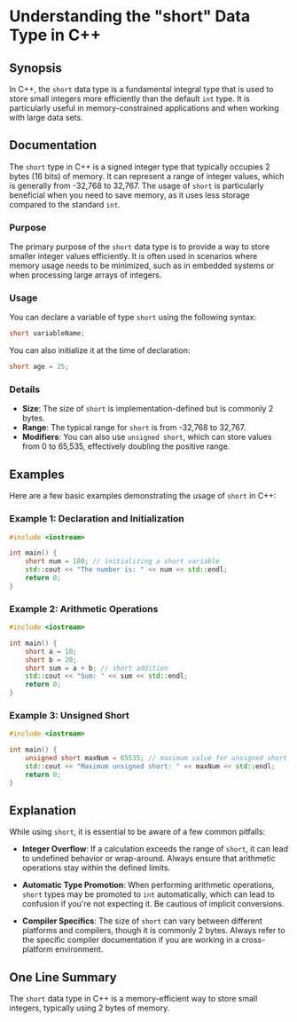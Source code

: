 <!--
Meta Description: # Understanding the "short" Data Type in C++ ## Synopsis In C++, the `short` data type is a fundamental integral type that is used to store small inte...
Meta Keywords: short, type, can, int, memory
-->

# Understanding the "short" Data Type in C++

## Synopsis
In C++, the `short` data type is a fundamental integral type that is used to store small integers more efficiently than the default `int` type. It is particularly useful in memory-constrained applications and when working with large data sets.

## Documentation
The `short` type in C++ is a signed integer type that typically occupies 2 bytes (16 bits) of memory. It can represent a range of integer values, which is generally from -32,768 to 32,767. The usage of `short` is particularly beneficial when you need to save memory, as it uses less storage compared to the standard `int`.

### Purpose
The primary purpose of the `short` data type is to provide a way to store smaller integer values efficiently. It is often used in scenarios where memory usage needs to be minimized, such as in embedded systems or when processing large arrays of integers.

### Usage
You can declare a variable of type `short` using the following syntax:

```cpp
short variableName;
```

You can also initialize it at the time of declaration:

```cpp
short age = 25;
```

### Details
- **Size**: The size of `short` is implementation-defined but is commonly 2 bytes.
- **Range**: The typical range for `short` is from -32,768 to 32,767.
- **Modifiers**: You can also use `unsigned short`, which can store values from 0 to 65,535, effectively doubling the positive range.
  
## Examples
Here are a few basic examples demonstrating the usage of `short` in C++:

### Example 1: Declaration and Initialization
```cpp
#include <iostream>

int main() {
    short num = 100; // initializing a short variable
    std::cout << "The number is: " << num << std::endl;
    return 0;
}
```

### Example 2: Arithmetic Operations
```cpp
#include <iostream>

int main() {
    short a = 10;
    short b = 20;
    short sum = a + b; // short addition
    std::cout << "Sum: " << sum << std::endl;
    return 0;
}
```

### Example 3: Unsigned Short
```cpp
#include <iostream>

int main() {
    unsigned short maxNum = 65535; // maximum value for unsigned short
    std::cout << "Maximum unsigned short: " << maxNum << std::endl;
    return 0;
}
```

## Explanation
While using `short`, it is essential to be aware of a few common pitfalls:

- **Integer Overflow**: If a calculation exceeds the range of `short`, it can lead to undefined behavior or wrap-around. Always ensure that arithmetic operations stay within the defined limits.
  
- **Automatic Type Promotion**: When performing arithmetic operations, `short` types may be promoted to `int` automatically, which can lead to confusion if you're not expecting it. Be cautious of implicit conversions.

- **Compiler Specifics**: The size of `short` can vary between different platforms and compilers, though it is commonly 2 bytes. Always refer to the specific compiler documentation if you are working in a cross-platform environment.

## One Line Summary
The `short` data type in C++ is a memory-efficient way to store small integers, typically using 2 bytes of memory.